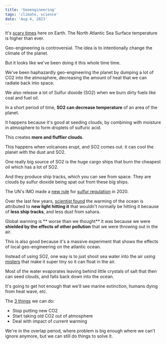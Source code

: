 ```yaml
---
title: 'Geoengineering'
tags: 'climate, science'
date: 'Aug 4, 2023'
---
```


It's [scary times](https://www.youtube.com/watch?v=dk8pwE3IByg) here on Earth. The North Atlantic Sea Surface temperature is higher than ever.

Geo-engineering is controversial. The idea is to intentionally change the climate of the planet.

But it looks like we've been doing it this whole time time.

We've been haphazardly geo-engineering the planet by dumping a lot of CO2 into the atmosphere, decreasing the amount of heat that we can radiate back into space.

We also release a lot of Sulfur dioxide (SO2) when we burn dirty fuels like coal and fuel oil.

In a short period of time, **SO2 can decrease temperature** of an area of the planet.

It happens because it's good at seeding clouds, by combining with moisture in atmosphere to form droplets of sulfuric acid.

This creates **more and fluffier clouds**.

This happens when volcanoes erupt, and SO2 comes out. it can cool the planet with the dust and SO2.

One really big source of SO2 is the huge cargo ships that burn the cheapest oil which has a lot of SO2.

And they produce ship tracks, which you can see from space. They are clouds by sulfur dioxide being spat out from these big ships.

The UN's IMO made a [new rule](https://zenodo.org/record/7864530) for [sulfur regulation](https://www.science.org/doi/10.1126/sciadv.abn7988) in 2020.

Over the last few years, [scientist found](https://www.science.org/content/article/changing-clouds-unforeseen-test-geoengineering-fueling-record-ocean-warmth) the warming of the ocean is attributed to **new light hitting it** that wouldn't normally be hitting it because of **less ship tracks**, and less dust from sahara.

Global warming is ** worse than we thought** it was because we were **shielded by the effects of other pollution** that we were throwing out in the air.

This is also good because it's a massive experiment that shows the effects of local geo-engineering on the atlantic ocean.

Instead of using SO2, one way is to just shoot sea water into the air using [misters](https://www.emicontrols.com/en-us/) that make it super tiny so it can float in the air.

Most of the water evaporates leaving behind little crystals of salt that then can seed clouds, and falls back down into the ocean.

It's going to get hot enough that we'll see marine extinction, humans dying from heat wave, etc.

The [3 things](https://youtu.be/dk8pwE3IByg?t=302) we can do:

- Stop putting new CO2
- Start taking old CO2 out of atmosphere
- Deal with impact of current warming

We're in the overlap period, where problem is big enough where we can't ignore anymore, but we can still do things to solve it.
